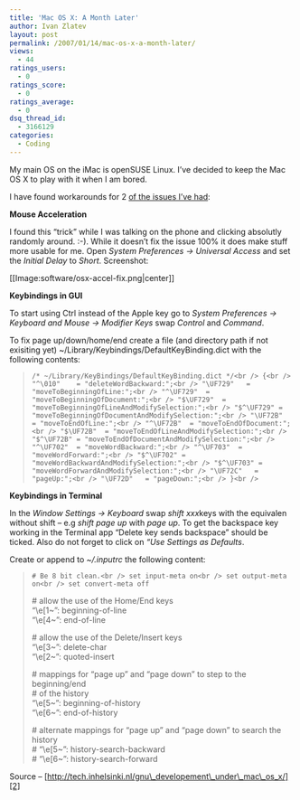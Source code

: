 ```yaml
---
title: 'Mac OS X: A Month Later'
author: Ivan Zlatev
layout: post
permalink: /2007/01/14/mac-os-x-a-month-later/
views:
  - 44
ratings_users:
  - 0
ratings_score:
  - 0
ratings_average:
  - 0
dsq_thread_id:
  - 3166129
categories:
  - Coding
---
```

My main OS on the iMac is openSUSE Linux. I&#8217;ve decided to keep the Mac OS X to play with it when I am bored.

I have found workarounds for 2 [of the issues I&#8217;ve had][1]:

**Mouse Acceleration**

I found this &#8220;trick&#8221; while I was talking on the phone and clicking absolutly randomly around. :-). While it doesn&#8217;t fix the issue 100% it does make stuff more usable for me. Open *System Preferences -> Universal Access* and set the *Initial Delay* to *Short*. Screenshot:

[[Image:software/osx-accel-fix.png|center]]

**Keybindings in GUI**

To start using Ctrl instead of the Apple key go to *System Preferences -> Keyboard and Mouse -> Modifier Keys* swap *Control* and *Command*.

To fix page up/down/home/end create a file (and directory path if not exisiting yet) ~/Library/Keybindings/DefaultKeyBinding.dict with the following contents:

> `/* ~/Library/KeyBindings/DefaultKeyBinding.dict */<br />
{<br />
"^\010"    = "deleteWordBackward:";<br />
"\UF729"   = "moveToBeginningOfLine:";<br />
"^\UF729"  = "moveToBeginningOfDocument:";<br />
"$\UF729"  = "moveToBeginningOfLineAndModifySelection:";<br />
"$^\UF729" = "moveToBeginningOfDocumentAndModifySelection:";<br />
"\UF72B"   = "moveToEndOfLine:";<br />
"^\UF72B"  = "moveToEndOfDocument:";<br />
"$\UF72B"  = "moveToEndOfLineAndModifySelection:";<br />
"$^\UF72B" = "moveToEndOfDocumentAndModifySelection:";<br />
"^\UF702"  = "moveWordBackward:";<br />
"^\UF703"  = "moveWordForward:";<br />
"$^\UF702" = "moveWordBackwardAndModifySelection:";<br />
"$^\UF703" = "moveWordForwardAndModifySelection:";<br />
"\UF72C"   = "pageUp:";<br />
"\UF72D"   = "pageDown:";<br />
}<br />
`

**Keybindings in Terminal**

In the *Window Settings -> Keyboard* swap *shift xxx*keys with the equivalen without shift &#8211; e.g *shift page up* with *page up*. To get the backspace key working in the Terminal app &#8220;Delete key sends backspace&#8221; should be ticked. Also do not forget to click on *&#8220;Use Settings as Defaults*.

Create or append to *~/.inputrc* the following content:

> `# Be 8 bit clean.<br />
set input-meta on<br />
set output-meta on<br />
set convert-meta off`
> 
> \# allow the use of the Home/End keys  
> &#8220;\e[1~&#8221;: beginning-of-line  
> &#8220;\e[4~&#8221;: end-of-line
> 
> \# allow the use of the Delete/Insert keys  
> &#8220;\e[3~&#8221;: delete-char  
> &#8220;\e[2~&#8221;: quoted-insert
> 
> \# mappings for &#8220;page up&#8221; and &#8220;page down&#8221; to step to the beginning/end  
> \# of the history  
> &#8220;\e[5~&#8221;: beginning-of-history  
> &#8220;\e[6~&#8221;: end-of-history
> 
> \# alternate mappings for &#8220;page up&#8221; and &#8220;page down&#8221; to search the history  
> \# &#8220;\e[5~&#8221;: history-search-backward  
> \# &#8220;\e[6~&#8221;: history-search-forward

Source &#8211; [http://tech.inhelsinki.nl/gnu\_developement\_under\_mac\_os_x/][2]

 [1]: http://ivanz.com/2006/10/29/mac-os-x-not-for-me/
 [2]: http://tech.inhelsinki.nl/gnu_developement_under_mac_os_x/